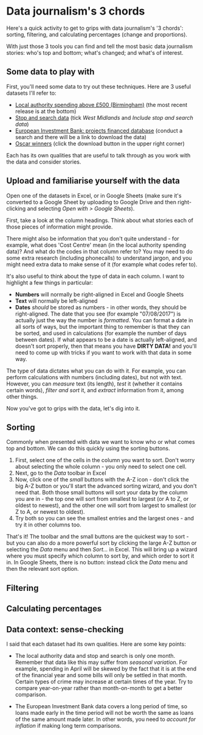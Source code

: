 # Data journalism's 3 chords

Here's a quick activity to get to grips with data journalism's '3 chords': sorting, filtering, and calculating percentages (change and proportions).

With just those 3 tools you can find and tell the most basic data journalism stories: who's top and bottom; what's changed; and what's of interest.

## Some data to play with

First, you'll need some data to try out these techniques. Here are 3 useful datasets I'll refer to:

* [Local authority spending above £500 (Birmingham)](https://data.birmingham.gov.uk/dataset/payments-to-suppliers-over-f500) (the most recent release is at the bottom)
* [Stop and search data](https://data.police.uk/data/) (tick *West Midlands* and *Include stop and search data*)
* [European Investment Bank: projects financed database](http://www.eib.org/projects/loan/list/index.htm) (conduct a search and there will be a link to download the data)
* [Oscar winners](https://drive.google.com/file/d/0B5To6f5Yj1iJVGJTekloX0o1dG8/view) (click the download button in the upper right corner)

Each has its own qualities that are useful to talk through as you work with the data and consider stories.

## Upload and familiarise yourself with the data

Open one of the datasets in Excel, or in Google Sheets (make sure it's converted to a Google Sheet by uploading to Google Drive and then right-clicking and selecting *Open with > Google Sheets*).

First, take a look at the column headings. Think about what stories each of those pieces of information might provide. 

There might also be information that you don't quite understand - for example, what does 'Cost Centre' mean (in the local authority spending data)? And what do the codes in that column refer to? You may need to do some extra research (including phonecalls) to understand jargon, and you might need extra data to make sense of it (for example what codes refer to).

It's also useful to think about the type of data in each column. I want to highlight a few things in particular:

* **Numbers** will normally be right-aligned in Excel and Google Sheets
* **Text** will normally be left-aligned
* **Dates** *should* be stored as numbers - in other words, they should be right-aligned. The date that you see (for example "07/08/2017") is actually just the way the number is *formatted*. You can format a date in all sorts of ways, but the important thing to remember is that they can be sorted, and used in calculations (for example the number of days between dates). If what appears to be a date is actually left-aligned, and doesn't sort properly, then that means you have **DIRTY DATA!** and you'll need to come up with tricks if you want to work with that data in some way.

The type of data dictates what you can do with it. For example, you can perform calculations with numbers (including dates), but not with text. However, you can *measure* text (its length), *test* it (whether it contains certain words), *filter and sort* it, and *extract* information from it, among other things.

Now you've got to grips with the data, let's dig into it.

## Sorting

Commonly when presented with data we want to know who or what comes top and bottom. We can do this quickly using the sorting buttons. 

1. First, select one of the cells in the column you want to sort. Don't worry about selecting the whole column - you only need to select one cell.
2. Next, go to the *Data* toolbar in Excel 
3. Now, click one of the *small* buttons with the A-Z icon - don't click the big A-Z button or you'll start the advanced sorting wizard, and you don't need that. Both those small buttons will sort your data by the column you are in - the top one will sort from smallest to largest (or A to Z, or oldest to newest), and the other one will sort from largest to smallest (or Z to A, or newest to oldest). 
4. Try both so you can see the smallest entries and the largest ones - and try it in other columns too.

That's it! The toolbar and the small buttons are the quickest way to sort - but you can also do a more powerful sort by clicking the large A-Z button or selecting the *Data* menu and then *Sort...* in Excel. This will bring up a wizard where you must specify which column to sort by, and which order to sort it in. In Google Sheets, there is no button: instead click the *Data* menu and then the relevant sort option.

## Filtering

## Calculating percentages


## Data context: sense-checking

I said that each dataset had its own qualities. Here are some key points:

* The local authority data and stop and search is only one month. Remember that data like this may suffer from *seasonal variation*. For example, spending in April will be skewed by the fact that it is at the end of the financial year and some bills will only be settled in that month. Certain types of crime may increase at certain times of the year. Try to compare year-on-year rather than month-on-month to get a better comparison.

* The European Investment Bank data covers a long period of time, so loans made early in the time period will not be worth the same as loans of the same amount made later. In other words, you need to *account for inflation* if making long term comparisons.
